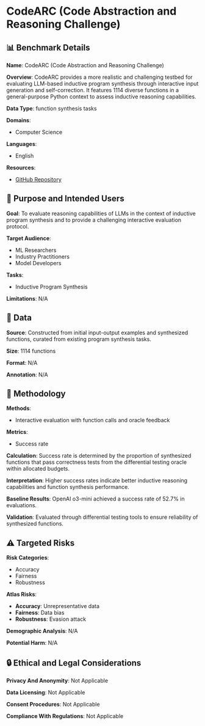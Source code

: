# CodeARC (Code Abstraction and Reasoning Challenge)

## 📊 Benchmark Details

**Name**: CodeARC (Code Abstraction and Reasoning Challenge)

**Overview**: CodeARC provides a more realistic and challenging testbed for evaluating LLM-based inductive program synthesis through interactive input generation and self-correction. It features 1114 diverse functions in a general-purpose Python context to assess inductive reasoning capabilities.

**Data Type**: function synthesis tasks

**Domains**:
- Computer Science

**Languages**:
- English

**Resources**:
- [GitHub Repository](https://github.com/Anjiang-Wei/CodeARC)

## 🎯 Purpose and Intended Users

**Goal**: To evaluate reasoning capabilities of LLMs in the context of inductive program synthesis and to provide a challenging interactive evaluation protocol.

**Target Audience**:
- ML Researchers
- Industry Practitioners
- Model Developers

**Tasks**:
- Inductive Program Synthesis

**Limitations**: N/A

## 💾 Data

**Source**: Constructed from initial input-output examples and synthesized functions, curated from existing program synthesis tasks.

**Size**: 1114 functions

**Format**: N/A

**Annotation**: N/A

## 🔬 Methodology

**Methods**:
- Interactive evaluation with function calls and oracle feedback

**Metrics**:
- Success rate

**Calculation**: Success rate is determined by the proportion of synthesized functions that pass correctness tests from the differential testing oracle within allocated budgets.

**Interpretation**: Higher success rates indicate better inductive reasoning capabilities and function synthesis performance.

**Baseline Results**: OpenAI o3-mini achieved a success rate of 52.7% in evaluations.

**Validation**: Evaluated through differential testing tools to ensure reliability of synthesized functions.

## ⚠️ Targeted Risks

**Risk Categories**:
- Accuracy
- Fairness
- Robustness

**Atlas Risks**:
- **Accuracy**: Unrepresentative data
- **Fairness**: Data bias
- **Robustness**: Evasion attack

**Demographic Analysis**: N/A

**Potential Harm**: N/A

## 🔒 Ethical and Legal Considerations

**Privacy And Anonymity**: Not Applicable

**Data Licensing**: Not Applicable

**Consent Procedures**: Not Applicable

**Compliance With Regulations**: Not Applicable

